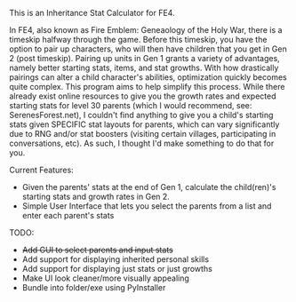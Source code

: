 This is an Inheritance Stat Calculator for FE4.

In FE4, also known as Fire Emblem: Geneaology of the Holy War, there is a timeskip halfway through the game.
Before this timeskip, you have the option to pair up characters, who will then have children that you get in Gen 2 (post timeskip).
Pairing up units in Gen 1 grants a variety of advantages, namely better starting stats, items, and stat growths.
With how drastically pairings can alter a child character's abilities, optimization quickly becomes quite complex. This program aims to help simplify this process.
While there already exist online resources to give you the growth rates and expected starting stats for level 30 parents (which I would recommend, see: SerenesForest.net), I couldn't find anything to give you a child's starting stats given SPECIFIC stat layouts for parents, which can vary significantly due to RNG and/or stat boosters (visiting certain villages, participating in conversations, etc). As such, I thought I'd make something to do that for you.

Current Features:
- Given the parents' stats at the end of Gen 1, calculate the child(ren)'s starting stats and growth rates in Gen 2.
- Simple User Interface that lets you select the parents from a list and enter each parent's stats
   
   
TODO:
- ~~Add GUI to select parents and input stats~~
- Add support for displaying inherited personal skills
- Add support for displaying just stats or just growths
- Make UI look cleaner/more visually appealing
- Bundle into folder/exe using PyInstaller
